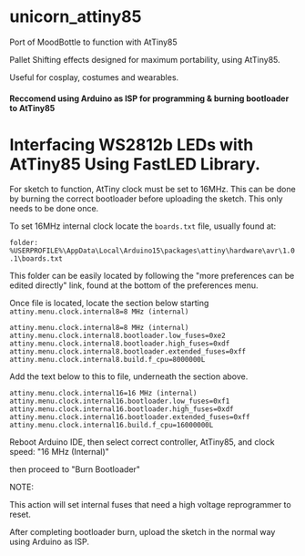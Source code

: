 # unicorn_attiny85
 Port of MoodBottle to function with AtTiny85


Pallet Shifting effects designed for maximum portability, using AtTiny85. 

Useful for cosplay, costumes and wearables.


####  Reccomend using Arduino as ISP for programming & burning bootloader to AtTiny85


# Interfacing WS2812b LEDs with AtTiny85 Using FastLED Library.

For sketch to function, AtTiny clock must be set to 16MHz. This can be done by burning the correct bootloader before uploading the sketch. This only needs to be done once.

To set 16MHz internal clock locate the `boards.txt` file, usually found at:

`folder: %USERPROFILE%\AppData\Local\Arduino15\packages\attiny\hardware\avr\1.0.1\boards.txt`

This folder can be easily located by following the "more preferences can be edited directly" link, 
found at the bottom of the preferences menu.


Once file is located, locate the section below starting `attiny.menu.clock.internal8=8 MHz (internal)` 


```
attiny.menu.clock.internal8=8 MHz (internal)
attiny.menu.clock.internal8.bootloader.low_fuses=0xe2
attiny.menu.clock.internal8.bootloader.high_fuses=0xdf
attiny.menu.clock.internal8.bootloader.extended_fuses=0xff
attiny.menu.clock.internal8.build.f_cpu=8000000L
```

Add the text below to this to file, underneath the section above.

```
attiny.menu.clock.internal16=16 MHz (internal)
attiny.menu.clock.internal16.bootloader.low_fuses=0xf1
attiny.menu.clock.internal16.bootloader.high_fuses=0xdf
attiny.menu.clock.internal16.bootloader.extended_fuses=0xff
attiny.menu.clock.internal16.build.f_cpu=16000000L

```

Reboot Arduino IDE, then select correct controller, AtTiny85, and clock speed: "16 MHz (Internal)"

then proceed to "Burn Bootloader"


NOTE:

This action will set internal fuses that need a high voltage reprogrammer to reset.

After completing bootloader burn, upload the sketch in the normal way using Arduino as ISP.
